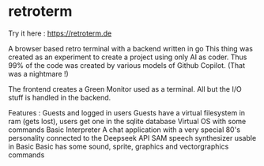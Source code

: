 # retroterm

Try it here : https://retroterm.de

A browser based retro terminal with a backend written in go
This thing was created as an experiment to create a project using only AI as coder.
Thus 99% of the code was created by various models of Github Copilot.
(That was a nightmare !)

The frontend creates a Green Monitor used as a terminal.
All but the I/O stuff is handled in the backend.

Features :
Guests and logged in users
Guests have a virtual filesystem in ram (gets lost), users get one in the sqlite database
Virtual OS with some commands
Basic Interpreter
A chat application with a very special 80's personality connected to the Deepseek API
SAM speech synthesizer usable in Basic
Basic has some sound, sprite, graphics and vectorgraphics commands 
